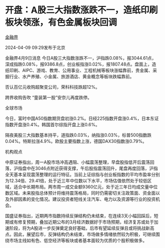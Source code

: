 # 开盘：A股三大指数涨跌不一，造纸印刷板块领涨，有色金属板块回调

[](https://news.qq.com/omn/author/8QMd3Hpa7YEbuj7f)

[金融界](https://news.qq.com/omn/author/8QMd3Hpa7YEbuj7f)

2024-04-09 09:29发布于北京

金融界4月9日消息
今日A股三大指数涨跌不一，沪指跌0.08%，报3044.61点，深成指跌0.08%，报9386.8点，创业板指涨0.02%，报1807.48点。盘面上，造纸印刷、AIPC、游戏、教育、公用事业、工程机械等板块涨幅靠前，贵金属、采掘行业、水产养殖、小金属、旅游酒店、黄金概念等板块跌幅靠前。

否认百亿元收购超聚变公司，荣科科技跌超12%。

跨界收购告吹 “童装第一股”安奈儿再度跌停。

全球市场

今日，富时中国A50指数期货盘初涨0.2%。日经225指数开盘涨0.4%，日本东证指数开盘涨0.4%。韩国首尔综指开盘上涨0.6%。

隔夜美股三大指数基本持平，道指跌0.03%，纳指涨0.03%，标普500指数跌0.04%。特斯拉涨4.9%。欧股主要指数上涨，德国DAX30指数涨0.79%。

机构观点

中原证券指出，周一A股市场冲高遇阻、小幅震荡整理，早盘股指低开后震荡回落，沪指盘中在3046点附近获得支撑，午后股指震荡回升，尾盘再度回落，沪指全天基本呈现震荡整理的运行特征。当前上证综指与创业板指数的平均市盈率分别为12.34倍、29.41倍，处于近三年中位数以下水平，市场估值依然处于较低区域，适合中长期布局。两市周一成交金额9360亿元，处于近三年日均成交量中位数区域。未来股指总体预计将维持震荡格局，同时仍需密切关注政策面、资金面以及外部因素的变化情况。建议投资者短线关注汽车、电力以及资源等行业的投资机会。

国盛证券指出，近期两市指数持续反弹结构仍未结束，在连续3天小幅回踩后，短期或有修复预期，叠加近期公布的3月经济数据好于市场预期，经济复苏或处于加速阶段，将为A股进一步反弹奠定良好基础，后市有望延续反弹且或将挑战新高点。因此，展望后市，反弹结构仍未结束，市场做多情绪依然较为积极，可继续围绕市场主线如有色、低空经济等板块或者基本面较为优质的个股积极做多。

